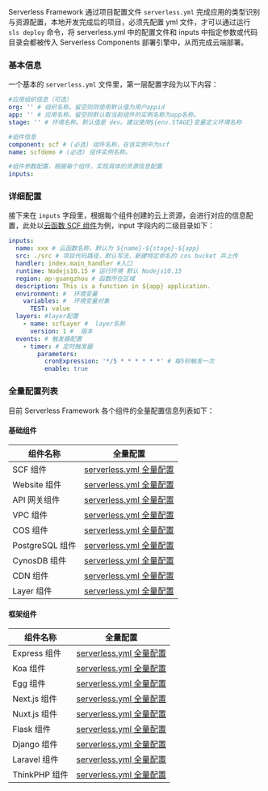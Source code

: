 Serverless Framework 通过项目配置文件 `serverless.yml` 完成应用的类型识别与资源配置，本地开发完成后的项目，必须先配置 yml 文件，才可以通过运行 `sls deploy` 命令，将 serverless.yml 中的配置文件和 inputs 中指定参数或代码目录会都被传入 Serverless Components 部署引擎中，从而完成云端部署。

### 基本信息

一个基本的 `serverless.yml` 文件里，第一层配置字段为以下内容：

```yml
#应用组织信息（可选）
org: '' # 组织名称。留空则则使用默认值为用户appid
app: '' # 应用名称。留空则默认取当前组件的实例名称为app名称。
stage: '' # 环境名称。默认值是 dev。建议使用${env.STAGE}变量定义环境名称

#组件信息
component: scf # (必选) 组件名称，在该实例中为scf
name: scfdemo # (必选) 组件实例名称。

#组件参数配置，根据每个组件，实现具体的资源信息配置
inputs:

```

### 详细配置

接下来在 `inputs` 字段里，根据每个组件创建的云上资源，会进行对应的信息配置，此处以[云函数 SCF 组件](https://github.com/serverless-components/tencent-scf)为例，input 字段内的二级目录如下：

```yml
inputs:
  name: xxx # 云函数名称，默认为 ${name}-${stage}-${app}
  src: ./src # 项目代码路径，默认写法，新建特定命名的 cos bucket 并上传
  handler: index.main_handler #入口
  runtime: Nodejs10.15 # 运行环境 默认 Nodejs10.15
  region: ap-guangzhou # 函数所在区域
  description: This is a function in ${app} application.
  environment: #  环境变量
    variables: #  环境变量对象
      TEST: value
  layers: #layer配置
    - name: scfLayer #  layer名称
      version: 1 #  版本
  events: # 触发器配置
    - timer: # 定时触发器
        parameters:
          cronExpression: '*/5 * * * * * *' # 每5秒触发一次
          enable: true
```

### 全量配置列表
目前 Serverless Framework 各个组件的全量配置信息列表如下：

#### 基础组件
| 组件名称                   |    全量配置                           |  
| ----------------------- | ------------------------------------- | 
| SCF 组件     | [serverless.yml 全量配置](https://github.com/serverless-components/tencent-scf/blob/master/docs/configure.md)         |
| Website 组件  |[serverless.yml 全量配置](https://github.com/serverless-components/tencent-website/blob/master/docs/configure.md)|      
| API 网关组件     | [serverless.yml 全量配置](https://github.com/serverless-components/tencent-apigateway/blob/master/docs/configure.md)                |      
| VPC 组件     | [serverless.yml 全量配置](https://github.com/serverless-components/tencent-vpc/blob/master/docs/configure.md)          |      
| COS 组件     | [serverless.yml 全量配置](https://github.com/serverless-components/tencent-cos/blob/master/docs/configure.md)              |      
| PostgreSQL 组件   | [serverless.yml 全量配置](https://github.com/serverless-components/tencent-postgresql/blob/master/docs/configure.md)         |      
| CynosDB 组件     | [serverless.yml 全量配置](https://github.com/serverless-components/tencent-cynosdb/blob/master/docs/configure.md)             |      
| CDN 组件 | [serverless.yml 全量配置](https://github.com/serverless-components/tencent-cdn/blob/master/example/serverless.yml)           |
| Layer 组件    |[serverless.yml 全量配置](https://github.com/serverless-components/tencent-layer/blob/master/docs/configure.md)|

#### 框架组件

| 组件名称                   |    全量配置                           |  
| ----------------------- | ------------------------------------- | 
| Express 组件     | [serverless.yml 全量配置](https://github.com/serverless-components/tencent-express/blob/master/docs/configure.md) |
|  Koa 组件       | [serverless.yml 全量配置](https://github.com/serverless-components/tencent-koa/blob/master/docs/configure.md)         |      
| Egg 组件  | [serverless.yml 全量配置](https://github.com/serverless-components/tencent-egg/blob/master/docs/configure.md)   |      
| Next.js 组件  | [serverless.yml 全量配置](hhttps://github.com/serverless-components/tencent-nextjs/blob/master/docs/configure.md)   |
| Nuxt.js 组件 | [serverless.yml 全量配置](https://github.com/serverless-components/tencent-nuxtjs/blob/master/docs/configure.md) |
| Flask 组件 | [serverless.yml 全量配置](https://github.com/serverless-components/tencent-flask/blob/master/docs/configure.md) |
| Django 组件 | [serverless.yml 全量配置](https://github.com/serverless-components/tencent-django/blob/master/docs/configure.md)|
|Laravel 组件|[serverless.yml 全量配置](https://github.com/serverless-components/tencent-laravel/blob/master/docs/configure.md)|
|ThinkPHP 组件|[serverless.yml 全量配置](https://github.com/serverless-components/tencent-thinkphp/blob/master/docs/configure.md)|